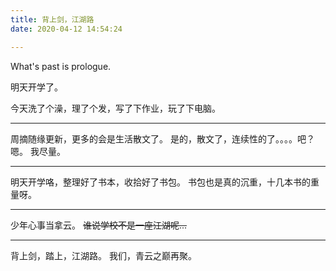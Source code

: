 ```yaml
---
title: 背上剑，江湖路
date: 2020-04-12 14:54:24

---
```

What's past is prologue.

<!--more-->明天开学了。
今天洗了个澡，理了个发，写了下作业，玩了下电脑。


----------
周摘随缘更新，更多的会是生活散文了。
是的，散文了，连续性的了。。。。吧？
嗯。
我尽量。


----------
明天开学咯，整理好了书本，收拾好了书包。
书包也是真的沉重，十几本书的重量呀。


----------
少年心事当拿云。
~~谁说学校不是一座江湖呢...~~


----------


背上剑，踏上，江湖路。
我们，青云之巅再聚。